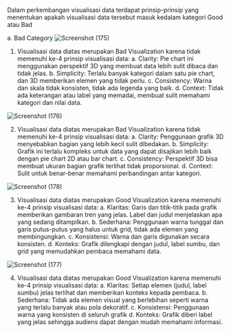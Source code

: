 Dalam perkembangan visualisasi data terdapat prinsip-prinsip yang menentukan apakah visualisasi data tersebut masuk kedalam kategori Good atau Bad

a. Bad Category
![Screenshot (175)](https://github.com/user-attachments/assets/51371823-cc25-4524-a865-8557b53c8e81)

1. Visualisasi data diatas merupakan Bad Visualization karena tidak memenuhi ke-4 prinsip visualisasi data:
   a. Clarity: Pie chart ini menggunakan perspektif 3D yang membuat data lebih sulit dibaca dan tidak jelas.
   b. Simplicity: Terlalu banyak kategori dalam satu pie chart, dan 3D memberikan elemen yang tidak perlu.
   c. Consistency: Warna dan skala tidak konsisten, tidak ada legenda yang baik.
   d. Context: Tidak ada keterangan atau label yang memadai, membuat sulit memahami kategori dan nilai data.

![Screenshot (176)](https://github.com/user-attachments/assets/f74516b4-8383-4fc1-8b8c-60f513d4788f)

2. Visualisasi data diatas merupakan Bad Visualization karena tidak memenuhi ke-4 prinsip visualisasi data:
   a. Clarity: Penggunaan grafik 3D menyebabkan bagian yang lebih kecil sulit dibedakan.
   b. Simplicity: Grafik ini terlalu kompleks untuk data yang dapat disajikan lebih baik dengan pie chart 2D atau bar chart.
   c. Consistency: Perspektif 3D bisa membuat ukuran bagian grafik terlihat tidak proporsional.
   d. Context: Sulit untuk benar-benar memahami perbandingan antar kategori.

![Screenshot (178)](https://github.com/user-attachments/assets/8de9af35-0d90-4edf-93bb-12db4640f321)

3. Visualisasi data diatas merupakan Good Visualization karena memenuhi ke-4 prinsip visualisasi data:
   a. Klaritas: Garis dan titik-titik pada grafik memberikan gambaran tren yang jelas. Label dan judul menjelaskan apa yang sedang ditampilkan.
   b. Sederhana: Penggunaan warna tunggal dan garis putus-putus yang halus untuk grid, tidak ada elemen yang membingungkan.
   c. Konsistensi: Warna dan garis digunakan secara konsisten.
   d. Konteks: Grafik dilengkapi dengan judul, label sumbu, dan grid yang memudahkan pembaca memahami data.

![Screenshot (177)](https://github.com/user-attachments/assets/4121bb05-87c8-4d6f-836f-c7d2256e4be7)

4. Visualisasi data diatas merupakan Good Visualization karena memenuhi ke-4 prinsip visualisasi data:
   a. Klaritas: Setiap elemen (judul, label sumbu) jelas terlihat dan memberikan konteks kepada pembaca.
   b. Sederhana: Tidak ada elemen visual yang berlebihan seperti warna yang terlalu banyak atau pola dekoratif.
   c. Konsistensi: Penggunaan warna yang konsisten di seluruh grafik
   d. Konteks: Grafik diberi label yang jelas sehingga audiens dapat dengan mudah memahami informasi.
